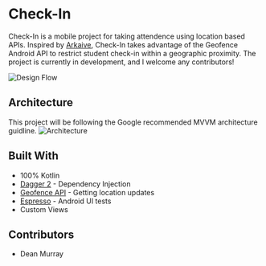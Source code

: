 # Check-In
Check-In is a mobile project for taking attendence using location based APIs. Inspired by [Arkaive](https://play.google.com/store/apps/details?id=com.arkaive.arkaive&hl=en_US), Check-In takes advantage of the Geofence Android API to restrict student check-in within a geographic proximity. The project is currently in development, and I welcome any contributors!

![Design Flow](https://firebasestorage.googleapis.com/v0/b/check-in-fc777.appspot.com/o/Check-In%20Photos.png?alt=media&token=79177e0e-1563-4f1b-ab14-46bd823265b3)

## Architecture
This project will be following the Google recommended MVVM architecture guidline.
![Architecture](https://firebasestorage.googleapis.com/v0/b/check-in-fc777.appspot.com/o/architecture.png?alt=media&token=f96927ae-5192-4f52-ac43-ed5158177141)

## Built With
* 100% Kotlin
* [Dagger 2](https://github.com/google/dagger#dagger) - Dependency Injection
* [Geofence API](https://developer.android.com/training/location/geofencing) - Getting location updates
* [Espresso](https://developer.android.com/training/testing/espresso) - Android UI tests
* Custom Views

## Contributors
* Dean Murray
